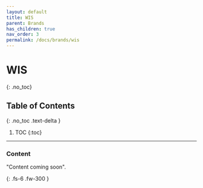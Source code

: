 ```yaml
---
layout: default
title: WIS
parent: Brands
has_children: true
nav_order: 3
permalink: /docs/brands/wis
---
```


# WIS
{: .no_toc}

## Table of Contents
{: .no_toc .text-delta }

1. TOC
   {:toc}
---

### Content
"Content coming soon".

{: .fs-6 .fw-300 }
